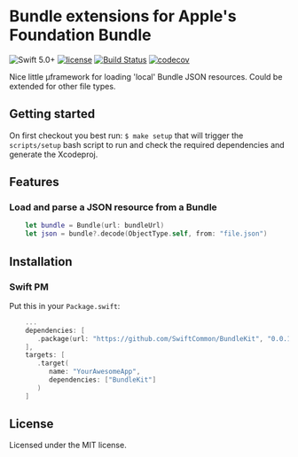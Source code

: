 # Bundle extensions for Apple's Foundation Bundle

![Swift 5.0+](https://img.shields.io/badge/Swift-5.0+-orange.svg)
[![license](https://img.shields.io/github/license/SwiftCommon/BundleKit.svg)](https://github.com/SwiftCommon/BundleKit/LICENSE)
[![Build Status](https://travis-ci.org/SwiftCommon/BundleKit.svg?branch=master)](https://travis-ci.org/SwiftCommon/BundleKit)
[![codecov](https://codecov.io/gh/SwiftCommon/BundleKit/branch/master/graph/badge.svg)](https://codecov.io/gh/SwiftCommon/BundleKit)

Nice little µframework for loading 'local' Bundle JSON resources. Could be extended for other file types.

Getting started
---------------

On first checkout you best run: `$ make setup` that will trigger the `scripts/setup` bash script to run
and check the required dependencies and generate the Xcodeproj.

Features
--------

### Load and parse a JSON resource from a Bundle

```swift
    let bundle = Bundle(url: bundleUrl)
    let json = bundle?.decode(ObjectType.self, from: "file.json")
```

Installation
------------ 

### Swift PM

Put this in your `Package.swift`:

```swift
    ...
    dependencies: [
       .package(url: "https://github.com/SwiftCommon/BundleKit", "0.0.1" ..< "1.0.0")
    ],
    targets: [
       .target(
          name: "YourAwesomeApp",
          dependencies: ["BundleKit"]
       )
    ]
```

License
-------

Licensed under the MIT license.
